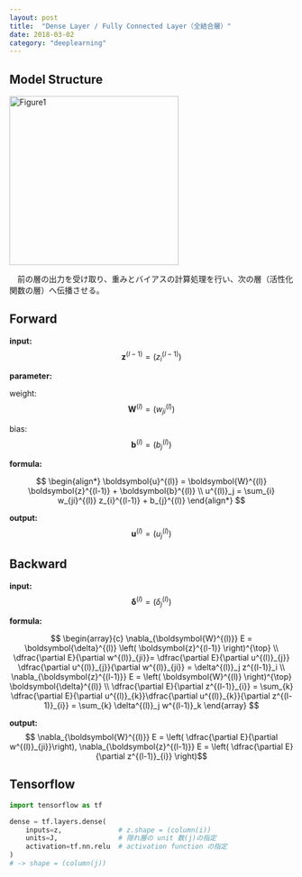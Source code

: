```yaml
---
layout: post
title:  "Dense Layer / Fully Connected Layer（全結合層）"
date: 2018-03-02
category: "deeplearning"
---
```


## Model Structure
<img src="https://huitclub.github.io/images/dense.jpg" alt="Figure1" title="dense" height="300">

　前の層の出力を受け取り、重みとバイアスの計算処理を行い、次の層（活性化関数の層）へ伝播させる。


## Forward
**input:** $$ \boldsymbol{z}^{(l-1)} = \left( z^{(l-1)}_i \right) $$

**parameter:**

weight: $$\boldsymbol{W}^{(l)} = \left( w^{(l)}_{ji} \right)$$

bias: $$ \boldsymbol{b}^{(l)} = \left( b^{(l)}_j \right) $$

**formula:**

$$
\begin{align*}
\boldsymbol{u}^{(l)} = \boldsymbol{W}^{(l)} \boldsymbol{z}^{(l-1)} + \boldsymbol{b}^{(l)}
\\
u^{(l)}_j = \sum_{i} w_{ji}^{(l)} z_{i}^{(l-1)} + b_{j}^{(l)}
\end{align*}
$$


**output:** $$ \boldsymbol{u}^{(l)} = \left( u^{(l)}_j \right) $$


## Backward
**input:** $$ \boldsymbol{\delta}^{(l)} = \left( \delta^{(l)}_j \right) $$

**formula:**

$$
\begin{array}{c}
\nabla_{\boldsymbol{W}^{(l)}} E = \boldsymbol{\delta}^{(l)} \left( \boldsymbol{z}^{(l-1)} \right)^{\top}
\\
\dfrac{\partial E}{\partial w^{(l)}_{ji}}= \dfrac{\partial E}{\partial u^{(l)}_{j}} \dfrac{\partial u^{(l)}_{j}}{\partial w^{(l)}_{ji}} = \delta^{(l)}_j z^{(l-1)}_i
\\
\nabla_{\boldsymbol{z}^{(l-1)}} E =  \left( \boldsymbol{W}^{(l)} \right)^{\top}
\boldsymbol{\delta}^{(l)}
\\
\dfrac{\partial E}{\partial z^{(l-1)}_{i}} = \sum_{k} \dfrac{\partial E}{\partial u^{(l)}_{k}}\dfrac{\partial u^{(l)}_{k}}{\partial z^{(l-1)}_{i}} = \sum_{k} \delta^{(l)}_j w^{(l-1)}_k
\end{array}
$$


**output:** $$ \nabla_{\boldsymbol{W}^{(l)}} E =  \left( \dfrac{\partial E}{\partial w^{(l)}_{ji}}\right),  \nabla_{\boldsymbol{z}^{(l-1)}} E = \left( \dfrac{\partial E}{\partial z^{(l-1)}_{i}} \right)$$

## Tensorflow

```python
import tensorflow as tf

dense = tf.layers.dense(    inputs=z,              # z.shape = (column(i))    units=J,               # 隠れ層の unit 数(j)の指定    activation=tf.nn.relu  # activation function の指定)# -> shape = (column(j))
```

